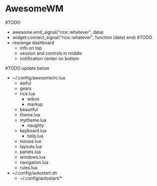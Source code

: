 # AwesomeWM

#TODO
- awesome.emit_signal("rice::whatever", data)
- widget:connect_signal("rice::whatever", function (data) end)
#TODO
- rearange dashboard
  - info on top
  - session and controls in middle
  - notification center on bottom

#TODO update below
- ~/.config/awesome/rc.lua
  - awful
  - gears
  - rice.lua
    - wibox
    - markup
  - beautiful
  - theme.lua
  - mytheme.lua
    - naughty
  - keyboard.lua
    - help.lua
  - mouse.lua
  - layouts.lua
  - panels.lua
  - windows.lua
  - navigation.lua
  - rules.lua
- ~/.config/autostart.sh
  - ~/.config/autostart/*
